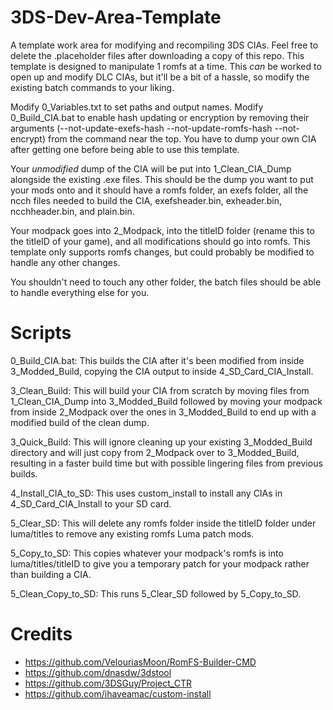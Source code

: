 # 3DS-Dev-Area-Template
A template work area for modifying and recompiling 3DS CIAs. Feel free to delete the .placeholder files after downloading a copy of this repo. This template is designed to manipulate 1 romfs at a time. This *can* be worked to open up and modify DLC CIAs, but it'll be a bit of a hassle, so modify the existing batch commands to your liking.

Modify 0_Variables.txt to set paths and output names. Modify 0_Build_CIA.bat to enable hash updating or encryption by removing their arguments (--not-update-exefs-hash --not-update-romfs-hash --not-encrypt) from the command near the top. You have to dump your own CIA after getting one before being able to use this template.

Your *unmodified* dump of the CIA will be put into 1_Clean_CIA_Dump alongside the existing .exe files. This should be the dump you want to put your mods onto and it should have a romfs folder, an exefs folder, all the ncch files needed to build the CIA, exefsheader.bin, exheader.bin, ncchheader.bin, and plain.bin.

Your modpack goes into 2_Modpack, into the titleID folder (rename this to the titleID of your game), and all modifications should go into romfs. This template only supports romfs changes, but could probably be modified to handle any other changes.

You shouldn't need to touch any other folder, the batch files should be able to handle everything else for you.

# Scripts
0_Build_CIA.bat: This builds the CIA after it's been modified from inside 3_Modded_Build, copying the CIA output to inside 4_SD_Card_CIA_Install.

3_Clean_Build: This will build your CIA from scratch by moving files from 1_Clean_CIA_Dump into 3_Modded_Build followed by moving your modpack from inside 2_Modpack over the ones in 3_Modded_Build to end up with a modified build of the clean dump.

3_Quick_Build: This will ignore cleaning up your existing 3_Modded_Build directory and will just copy from 2_Modpack over to 3_Modded_Build, resulting in a faster build time but with possible lingering files from previous builds.

4_Install_CIA_to_SD: This uses custom_install to install any CIAs in 4_SD_Card_CIA_Install to your SD card.

5_Clear_SD: This will delete any romfs folder inside the titleID folder under luma/titles to remove any existing romfs Luma patch mods.

5_Copy_to_SD: This copies whatever your modpack's romfs is into luma/titles/titleID to give you a temporary patch for your modpack rather than building a CIA.

5_Clean_Copy_to_SD: This runs 5_Clear_SD followed by 5_Copy_to_SD.

# Credits
  - https://github.com/VelouriasMoon/RomFS-Builder-CMD
  - https://github.com/dnasdw/3dstool
  - https://github.com/3DSGuy/Project_CTR
  - https://github.com/ihaveamac/custom-install
